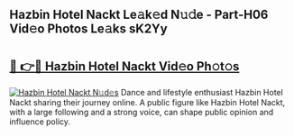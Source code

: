 ## Hazbin Hotel Nackt Le𝚊k𝚎d N𝚞𝚍e - Part-H06 Vid𝚎o Photos Le𝚊ks sK2Yy

# <h2><a href="http://fb9lgsj.evod.top/?m=Hazbin+Hotel+Nackt">🔗 👉🔴 Hazbin Hotel Nackt Vid𝚎o Ph𝚘t𝚘s</a></h2>

[![Hazbin Hotel Nackt N𝚞d𝚎s](https://i.imgur.com/8V9OHl7.gif)](http://fb9lgsj.evod.top/?m=Hazbin+Hotel+Nackt)
Dance and lifestyle enthusiast Hazbin Hotel Nackt sharing their journey online. A public figure like Hazbin Hotel Nackt, with a large following and a strong voice, can shape public opinion and influence policy. 
